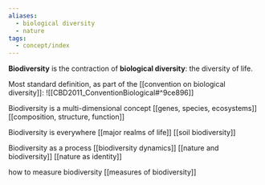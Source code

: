 ```yaml
---
aliases:
  - biological diversity
  - nature
tags:
  - concept/index
---
```

**Biodiversity** is the contraction of **biological diversity**: the diversity of life.

Most standard definition, as part of the [[convention on biological diversity]]:
![[CBD2011_ConventionBiological#^9ce896]]

Biodiversity is a multi-dimensional concept
[[genes, species, ecosystems]]
[[composition, structure, function]]

Biodiversity is everywhere
[[major realms of life]]
[[soil biodiversity]]

Biodiversity as a process
[[biodiversity dynamics]]
[[nature and biodiversity]]
[[nature as identity]]

how to measure biodiversity
[[measures of biodiversity]]